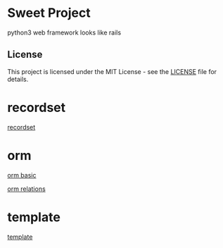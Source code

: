 # Sweet Project

python3 web framework looks like rails

## License

This project is licensed under the MIT License - see the [LICENSE](LICENSE) file for details.

# recordset
[recordset](./_docs/recordset.md)

# orm
[orm basic](./_docs/orm_basic.md)

[orm relations](./_docs/orm_relations.md)

# template
[template](./_docs/template.md)

